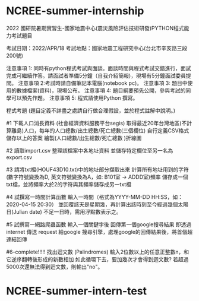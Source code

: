 # NCREE-summer-internship
2022 國研院暑期實習生-國家地震中心(震災風險評估技術研發)PYTHON程式能力考試題目

考試日期：2022/APR/18
考試地點：國家地震工程研究中心(台北市辛亥路三段200號)

注意事項 1: 同時有python程式考試與面談。面談時間與程式考試交錯進行，面試完成可繼續作答。請面試者準備5分鐘（自我介紹簡報)，現場有5分鐘面試委員提問。
注意事項 2:考試時請自備筆記本電腦(notebook pc)。
注意事項 3: 題目中使用的數據檔案(資料)，現場公布。
注意事項 4: 題目綱要預先公開，參與考試的同學可以預先作題。
注意事項 5: 程式請使用Python 撰寫。



程式考題 
(題目定義不詳盡之處請自行做合理假設，並於程式註解中說明。)

#1
下載人口消長資料 (社會經濟資料服務平台segis)
取得最近20年台灣地區(不計算離島)人口，每年的人口總數/出生總數/死亡總數(三個欄位)
自行定義CSV格式儲存以上的答案
繪製(人口總數/出生總數/死亡總數 )折線圖

#2
讀取import.csv
整理該檔案中各地址資料
並儲存特定欄位至另一名為export.csv

#3
請將txt檔(HOUF43D10.txt)中的地址部分擷取出來
計算所有地址用到的字符(數字符號變換為D, 英文符號變換為A，如: B101室 → ADDD室)頻率
儲存成一個txt檔，並將頻率大於2的字符與其頻率儲存成另一txt檔

#4
試撰寫一時間計算函數
輸入一時間（格式為YYYY-MM-DD HH:SS，如：2020-04-15 20:30）
並回覆該天是星期幾，再計算出該時刻至今經過幾個太陽日(Julian date)
不足一日時，需用浮點數表示之。

#5
試撰寫一網路爬蟲函數
輸入一個關鍵字後
回傳第一個google搜尋結果
即透過internet 傳送 request 給google 搜尋引擎，處理google的回傳結果後，將首個超連結回傳

#6-complete!!!!!
找出迴文數 (Palindromes)
輸入2位數以上的任意正整數n，和它逆序翻轉後形成的新數相加
如此循環下去，要加幾次才會得到迴文數?
若超過5000次還無法得到迴文數，則輸出"no"。
# NCREE-summer-intern-test
